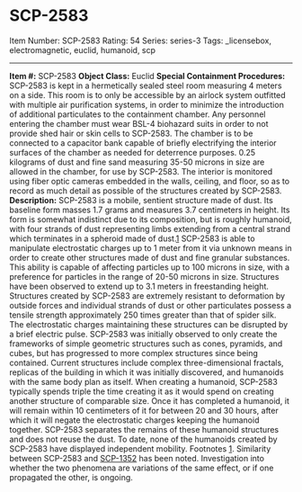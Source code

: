 # SCP-2583
Item Number: SCP-2583
Rating: 54
Series: series-3
Tags: _licensebox, electromagnetic, euclid, humanoid, scp

---

**Item #:** SCP-2583
**Object Class:** Euclid
**Special Containment Procedures:** SCP-2583 is kept in a hermetically sealed steel room measuring 4 meters on a side. This room is to only be accessible by an airlock system outfitted with multiple air purification systems, in order to minimize the introduction of additional particulates to the containment chamber. Any personnel entering the chamber must wear BSL-4 biohazard suits in order to not provide shed hair or skin cells to SCP-2583. The chamber is to be connected to a capacitor bank capable of briefly electrifying the interior surfaces of the chamber as needed for deterrence purposes.
0.25 kilograms of dust and fine sand measuring 35-50 microns in size are allowed in the chamber, for use by SCP-2583. The interior is monitored using fiber optic cameras embedded in the walls, ceiling, and floor, so as to record as much detail as possible of the structures created by SCP-2583.
**Description:** SCP-2583 is a mobile, sentient structure made of dust. Its baseline form masses 1.7 grams and measures 3.7 centimeters in height. Its form is somewhat indistinct due to its composition, but is roughly humanoid, with four strands of dust representing limbs extending from a central strand which terminates in a spheroid made of dust.[1](javascript:;)
SCP-2583 is able to manipulate electrostatic charges up to 1 meter from it via unknown means in order to create other structures made of dust and fine granular substances. This ability is capable of affecting particles up to 100 microns in size, with a preference for particles in the range of 20-50 microns in size. Structures have been observed to extend up to 3.1 meters in freestanding height. Structures created by SCP-2583 are extremely resistant to deformation by outside forces and individual strands of dust or other particulates possess a tensile strength approximately 250 times greater than that of spider silk. The electrostatic charges maintaining these structures can be disrupted by a brief electric pulse.
SCP-2583 was initially observed to only create the frameworks of simple geometric structures such as cones, pyramids, and cubes, but has progressed to more complex structures since being contained. Current structures include complex three-dimensional fractals, replicas of the building in which it was initially discovered, and humanoids with the same body plan as itself.
When creating a humanoid, SCP-2583 typically spends triple the time creating it as it would spend on creating another structure of comparable size. Once it has completed a humanoid, it will remain within 10 centimeters of it for between 20 and 30 hours, after which it will negate the electrostatic charges keeping the humanoid together. SCP-2583 separates the remains of these humanoid structures and does not reuse the dust. To date, none of the humanoids created by SCP-2583 have displayed independent mobility.
Footnotes
[1](javascript:;). Similarity between SCP-2583 and [SCP-1352](/scp-1352) has been noted. Investigation into whether the two phenomena are variations of the same effect, or if one propagated the other, is ongoing.